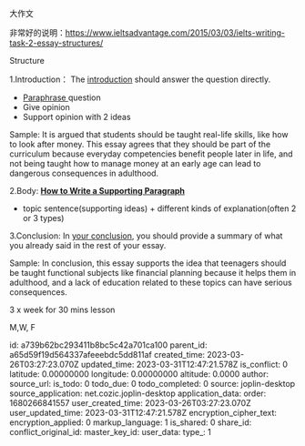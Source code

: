 大作文

非常好的说明：https://www.ieltsadvantage.com/2015/03/03/ielts-writing-task-2-essay-structures/

Structure

1.Introduction： The [introduction](https://www.ieltsadvantage.com/2015/03/05/how-to-write-introduction-ielts-writing-task-2/) should answer the question directly. 

* [Paraphrase ](https://www.ieltsadvantage.com/2015/03/31/paraphrase-ielts/)question
* Give opinion
* Support opinion with 2 ideas

Sample: It is argued that students should be taught real-life skills, like how to look after money. This essay agrees that they should be part of the curriculum because everyday competencies benefit people later in life, and not being taught how to manage money at an early age can lead to dangerous consequences in adulthood.

2.Body: **[How to Write a Supporting Paragraph](https://www.ieltsadvantage.com/2015/05/21/write-supporting-paragraph-ielts/)**

* topic sentence(supporting ideas) + different kinds of explanation(often 2 or 3 types)

3.Conclusion: In [your conclusion](https://www.ieltsadvantage.com/2015/06/14/ielts-writing-conclusions/), you should provide a summary of what you already said in the rest of your essay.

Sample: In conclusion, this essay supports the idea that teenagers should be taught functional subjects like financial planning because it helps them in adulthood, and a lack of education related to these topics can have serious consequences.



3 x week for 30 mins lesson

M,W, F


id: a739b62bc293411b8bc5c42a701ca100
parent_id: a65d59f19d564337afeeebdc5dd811af
created_time: 2023-03-26T03:27:23.070Z
updated_time: 2023-03-31T12:47:21.578Z
is_conflict: 0
latitude: 0.00000000
longitude: 0.00000000
altitude: 0.0000
author: 
source_url: 
is_todo: 0
todo_due: 0
todo_completed: 0
source: joplin-desktop
source_application: net.cozic.joplin-desktop
application_data: 
order: 1680266841557
user_created_time: 2023-03-26T03:27:23.070Z
user_updated_time: 2023-03-31T12:47:21.578Z
encryption_cipher_text: 
encryption_applied: 0
markup_language: 1
is_shared: 0
share_id: 
conflict_original_id: 
master_key_id: 
user_data: 
type_: 1